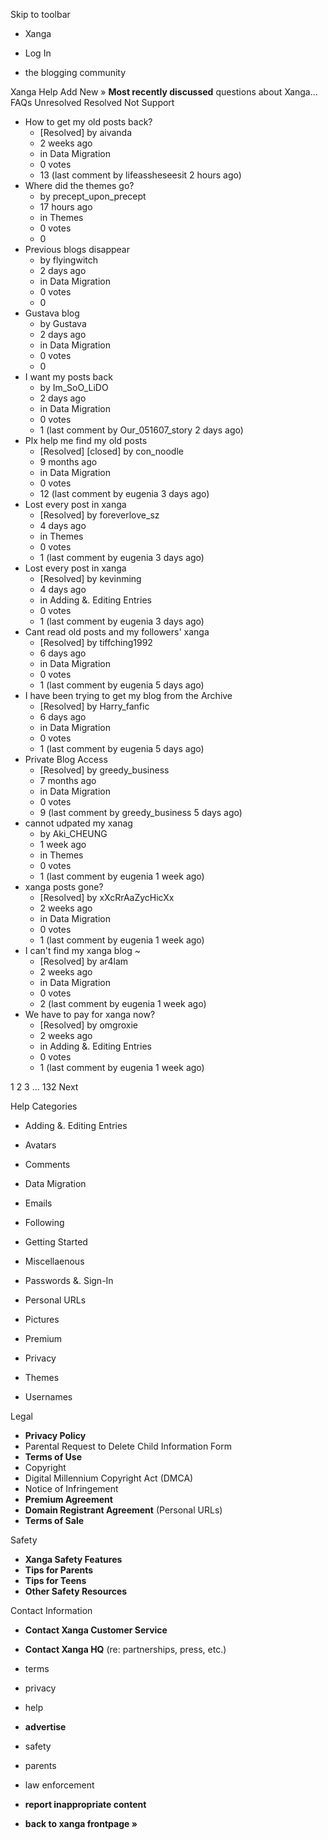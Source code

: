 Skip to toolbar

*   Xanga

*   Log In

*   the blogging community

Xanga Help Add New » **Most recently discussed** questions about Xanga… FAQs Unresolved Resolved Not Support

*   How to get my old posts back?
    *   \[Resolved\] by aivanda
    *   2 weeks ago
    *   in Data Migration
    *   0 votes
    *   13 (last comment by lifeassheseesit 2 hours ago)
*   Where did the themes go?
    *   by precept\_upon\_precept
    *   17 hours ago
    *   in Themes
    *   0 votes
    *   0
*   Previous blogs disappear
    *   by flyingwitch
    *   2 days ago
    *   in Data Migration
    *   0 votes
    *   0
*   Gustava blog
    *   by Gustava
    *   2 days ago
    *   in Data Migration
    *   0 votes
    *   0
*   I want my posts back
    *   by Im\_SoO\_LiDO
    *   2 days ago
    *   in Data Migration
    *   0 votes
    *   1 (last comment by Our\_051607\_story 2 days ago)
*   Plx help me find my old posts
    *   \[Resolved\] \[closed\] by con\_noodle
    *   9 months ago
    *   in Data Migration
    *   0 votes
    *   12 (last comment by eugenia 3 days ago)
*   Lost every post in xanga
    *   \[Resolved\] by foreverlove\_sz
    *   4 days ago
    *   in Themes
    *   0 votes
    *   1 (last comment by eugenia 3 days ago)
*   Lost every post in xanga
    *   \[Resolved\] by kevinming
    *   4 days ago
    *   in Adding &. Editing Entries
    *   0 votes
    *   1 (last comment by eugenia 3 days ago)
*   Cant read old posts and my followers' xanga
    *   \[Resolved\] by tiffching1992
    *   6 days ago
    *   in Data Migration
    *   0 votes
    *   1 (last comment by eugenia 5 days ago)
*   I have been trying to get my blog from the Archive
    *   \[Resolved\] by Harry\_fanfic
    *   6 days ago
    *   in Data Migration
    *   0 votes
    *   1 (last comment by eugenia 5 days ago)
*   Private Blog Access
    *   \[Resolved\] by greedy\_business
    *   7 months ago
    *   in Data Migration
    *   0 votes
    *   9 (last comment by greedy\_business 5 days ago)
*   cannot udpated my xanag
    *   by Aki\_CHEUNG
    *   1 week ago
    *   in Themes
    *   0 votes
    *   1 (last comment by eugenia 1 week ago)
*   xanga posts gone?
    *   \[Resolved\] by xXcRrAaZycHicXx
    *   2 weeks ago
    *   in Data Migration
    *   0 votes
    *   1 (last comment by eugenia 1 week ago)
*   I can't find my xanga blog ~
    *   \[Resolved\] by ar4lam
    *   2 weeks ago
    *   in Data Migration
    *   0 votes
    *   2 (last comment by eugenia 1 week ago)
*   We have to pay for xanga now?
    *   \[Resolved\] by omgroxie
    *   2 weeks ago
    *   in Adding &. Editing Entries
    *   0 votes
    *   1 (last comment by eugenia 1 week ago)

1 2 3 ... 132 Next

Help Categories

*   Adding &. Editing Entries
*   Avatars
*   Comments
*   Data Migration
*   Emails
*   Following
*   Getting Started
*   Miscellaenous

*   Passwords &. Sign-In
*   Personal URLs
*   Pictures
*   Premium
*   Privacy
*   Themes
*   Usernames

Legal

*   **Privacy Policy**
*   Parental Request to Delete Child Information Form
*   **Terms of Use**
*   Copyright
*   Digital Millennium Copyright Act (DMCA)
*   Notice of Infringement
*   **Premium Agreement**
*   **Domain Registrant Agreement** (Personal URLs)
*   **Terms of Sale**

Safety

*   **Xanga Safety Features**
*   **Tips for Parents**
*   **Tips for Teens**
*   **Other Safety Resources**

Contact Information

*   **Contact Xanga Customer Service**
*   **Contact Xanga HQ** (re: partnerships, press, etc.)

*   terms
*   privacy
*   help
*   **advertise**

*   safety
*   parents
*   law enforcement
*   **report inappropriate content**

*   **back to xanga frontpage »**